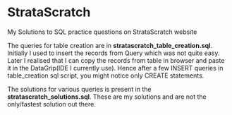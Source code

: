 # StrataScratch
My Solutions to SQL practice questions on StrataScratch website

The queries for table creation are in **stratascratch_table_creation.sql**.
Initially I used to insert the records from Query which was not quite easy.
Later I realised that I can copy the records from table in browser and paste it in the DataGrip(IDE I currently use).
Hence after a few INSERT queries in table_creation sql script, you might notice only CREATE statements. 

The solutions for various queries is present in the **stratascratch_solutions.sql**.
These are my solutions and are not the only/fastest solution out there.
